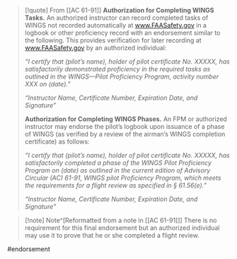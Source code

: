 > [!quote] From [[AC 61-91]]
> **Authorization for Completing WINGS Tasks.** An authorized instructor can record completed tasks of WINGS not recorded automatically at www.FAASafety.gov in a logbook or other proficiency record with an endorsement similar to the following. This provides verification for later recording at www.FAASafety.gov by an authorized individual:
> 
> *“I certify that (pilot’s name), holder of pilot certificate No. XXXXX, has satisfactorily demonstrated proficiency in the required tasks as outlined in the WINGS—Pilot Proficiency Program, activity number XXX on (date).”*
> 
> *“Instructor Name, Certificate Number, Expiration Date, and Signature”*
> 
> **Authorization for Completing WINGS Phases.** An FPM or authorized instructor may endorse the pilot’s logbook upon issuance of a phase of WINGS (as verified by a review of the airman’s WINGS completion certificate) as follows:
> 
> *“I certify that (pilot’s name), holder of pilot certificate No. XXXXX, has satisfactorily completed a phase of the WINGS Pilot Proficiency Program on (date) as outlined in the current edition of Advisory Circular (AC) 61-91, WINGS pilot Proficiency Program, which meets the requirements for a flight review as specified in § 61.56(e).”*
> 
> *“Instructor Name, Certificate Number, Expiration Date, and Signature”*

> [!note] Note^[Reformatted from a note in [[AC 61-91]]]
> There is no requirement for this final endorsement but an authorized individual may use it to prove that he or she completed a flight review.

#endorsement 